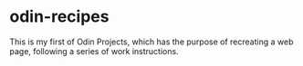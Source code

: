 # odin-recipes

This is my first of Odin Projects, which has the purpose of recreating a web page, following a series of work instructions.
